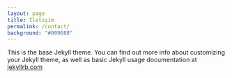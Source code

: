 ```yaml
---
layout: page
title: İletişim
permalink: /contact/
background: "#009688"
---
```


This is the base Jekyll theme. You can find out more info about customizing your Jekyll theme, as well as basic Jekyll usage documentation at [jekyllrb.com](http://jekyllrb.com/)
